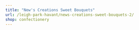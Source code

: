 ```yaml
---
title: "New's Creations Sweet Bouquets"
url: /leigh-park-havant/news-creations-sweet-bouquets-2/
shop: confectionery
---
```


